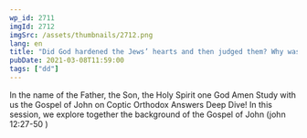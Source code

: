 ```yaml
---
wp_id: 2711
imgId: 2712
imgSrc: /assets/thumbnails/2712.png
lang: en
title: "Did God hardened the Jews’ hearts and then judged them? Why was Christ crucified rather than stoned?"
pubDate: 2021-03-08T11:59:00
tags: ["dd"]
---
```

<!-- page: 6 -->

<p>In the name of the Father, the Son, the Holy Spirit one God Amen Study with us the Gospel of John on Coptic Orthodox Answers Deep Dive! In this session, we explore together the background of the Gospel of John (john 12:27-50 )</p>

